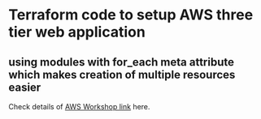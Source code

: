 # Terraform code to setup AWS three tier web application

## using modules with for_each meta attribute which makes creation of multiple resources easier

Check details of [AWS Workshop link](https://catalog.us-east-1.prod.workshops.aws/workshops/85cd2bb2-7f79-4e96-bdee-8078e469752a/en-US/introduction) here.